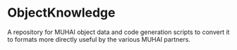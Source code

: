 # ObjectKnowledge

A repository for MUHAI object data and code generation scripts to convert it to formats more directly useful by the various MUHAI partners.

